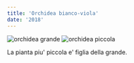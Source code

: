 ```yaml
---
title: 'Orchidea bianco-viola'
date: '2018'
---
```


![orchidea grande](/piante/orchidea-bianco-viola_files/20191030_105212.jpg)
![orchidea piccola](/piante/orchidea-bianco-viola_files/20191030_105219.jpg)

La pianta piu' piccola e' figlia della grande.